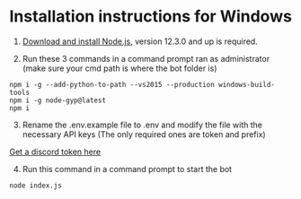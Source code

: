 # Installation instructions for Windows
1. [Download and install Node.js](https://nodejs.org/en/), version 12.3.0 and up is required.

2. Run these 3 commands in a command prompt ran as administrator (make sure your cmd path is where the bot folder is)
```shell
npm i -g --add-python-to-path --vs2015 --production windows-build-tools
npm i -g node-gyp@latest
npm i
```

3. Rename the .env.example file to .env and modify the file with the necessary API keys (The only required ones are token and prefix)

[Get a discord token here](https://discord.com/developers/applications)

4. Run this command in a command prompt to start the bot
```shell
node index.js
```
